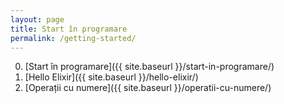 ```yaml
---
layout: page
title: Start în programare
permalink: /getting-started/
---
```


0. [Start în programare]({{ site.baseurl }}/start-in-programare/)
1. [Hello Elixir]({{ site.baseurl }}/hello-elixir/)
2. [Operații cu numere]({{ site.baseurl }}/operatii-cu-numere/)
